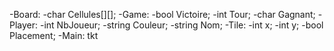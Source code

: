 -Board:
      -char Cellules[][];
-Game:
      -bool Victoire;
      -int Tour;
      -char Gagnant;
-Player:
      -int NbJoueur;
      -string Couleur;
      -string Nom;
-Tile:
      -int x;
      -int y;
      -bool Placement;
-Main:
tkt 
